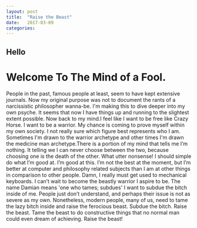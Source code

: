 ```yaml
---
layout: post
title:  "Raise the Beast"
date:   2017-03-09
categories: 
---
```

## Hello
# Welcome To The Mind of a Fool.

People in the past, famous people at least, seem to have kept extensive journals. Now my original purpose was not to document the rants of a narcissistic philosopher wanna-be. I'm making this to dive deeper into my own psyche. It seems that now I have things up and running to the slightest extent possible. Now back to my mind.I feel like I want to be free like Crazy Horse. I want to be a warrior. My chance is coming to prove myself within my own society. I not really sure which figure best represents who I am. Sometimes I'm drawn to the warrior archetype and other times I'm drawn the medicine man archetype.There is a portion of my mind that tells me I’m nothing. It telling we I can never choose between the two, because choosing one is the death of the other. What utter nonsense! I should simple do what I’m good at. I’m good at this. I’m not the best at the moment, but I’m better at computer and philosophy related subjects than I am at other things in comparison to other people. Damn, I really must get used to mechanical keyboards. I can’t wait to become the beastly warrior I aspire to be. The name Damian means 'one who tames; subdues' I want to subdue the bitch inside of me. People just don’t understand, and perhaps their issue is not as severe as my own. Nonetheless, modern people, many of us, need to tame the lazy bitch inside and raise the ferocious beast. Subdue the bitch. Raise the beast. Tame the beast to do constructive things that no normal man could even dream of achieving. Raise the beast!




